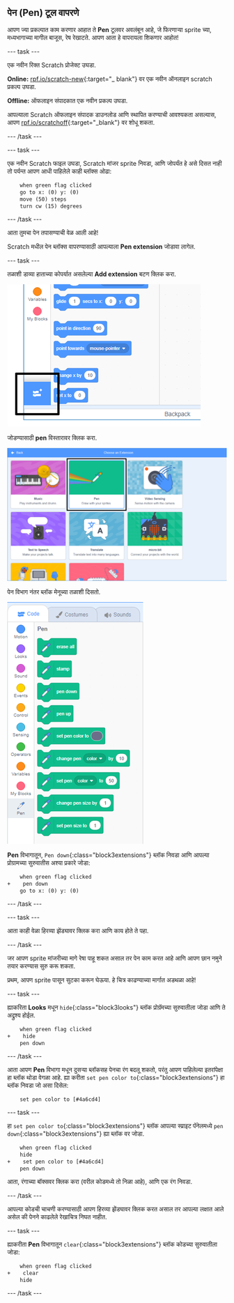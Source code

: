 ## पेन (Pen) टूल वापरणे

आपण ज्या प्रकल्पात काम करणार आहात ते **Pen** टूलवर अवलंबून आहे, जे फिरणाऱ्या sprite च्या, मध्यभागाच्या मागील बाजूस, रेष रेखाटते. आपण आता हे वापरायला शिकणार आहोत!

\--- task \---

एक नवीन रिक्त Scratch प्रोजेक्ट उघडा.

**Online:** [rpf.io/scratch-new](http://rpf.io/scratch-new){:target="_ blank"} वर एक नवीन ऑनलाइन scratch प्रकल्प उघडा.

**Offline:** ऑफलाइन संपादकात एक नवीन प्रकल्प उघडा.

आपल्याला Scratch ऑफलाइन संपादक डाउनलोड आणि स्थापित करण्याची आवश्यकता असल्यास, आपण [rpf.io/scratchoff](http://rpf.io/scratchoff){:target="_blank"} वर शोधू शकता.

\--- /task \---

\--- task \---

एक नवीन Scratch फाइल उघडा, Scratch मांजर sprite निवडा, आणि जोपर्यंत हे असे दिसत नाही तो पर्यन्त आपण आधी पाहिलेले काही ब्लॉक्स ओढा:

```blocks3
    when green flag clicked
    go to x: (0) y: (0)
    move (50) steps
    turn cw (15) degrees
```

\--- /task \---

आता तुमचा पेन तपासण्याची वेळ आली आहे!

Scratch मधील पेन ब्लॉक्स वापरण्यासाठी आपल्याला **Pen extension** जोडावा लागेल.

\--- task \---

तळाशी डाव्या हाताच्या कोपर्यात असलेल्या **Add extension** बटण क्लिक करा.

![add extension button highlighted](images/add-extension-annotated.png)

जोडण्यासाठी **pen** विस्तारावर क्लिक करा.

![pen extension highlighted](images/click-pen-annotated.png)

पेन विभाग नंतर ब्लॉक मेनूच्या तळाशी दिसतो.

![pen extension blocks](images/pen-extension-blocks.png)

**Pen** विभागातून, `Pen down`{:class="block3extensions"} ब्लॉक निवडा आणि आपल्या प्रोग्रामच्या सुरुवातीस अश्या प्रकारे जोडा:

```blocks3
    when green flag clicked
+    pen down
    go to x: (0) y: (0)
```

\--- /task \---

\--- task \---

आता काही वेळा हिरव्या झेंड्यावर क्लिक करा आणि काय होते ते पहा.

\--- /task \---

जर आपण sprite मांजरीच्या मागे रेषा पाहू शकत असाल तर पेन काम करत आहे आणि आपण छान नमुने तयार करण्यास सुरु करू शकता.

प्रथम, आपण sprite पासून सुटका करून घेऊया. हे चित्र काढण्याच्या मार्गात अडथळा आहे!

\--- task \---

ह्याकरिता **Looks** मधून `hide`{:class="block3looks"} ब्लॉक प्रोग्रॅमच्या सुरुवातीला जोडा आणि ते अद्रुश्य होईल.

```blocks3
    when green flag clicked
+    hide
    pen down
```

\--- /task \---

आता आपण **Pen** विभागा मधून दुसर्‍या ब्लॉकसह पेनचा रंग बदलू शकतो, परंतु आपण पाहिलेल्या इतरांपेक्षा हा ब्लॉक थोडा वेगळा आहे. ह्या करीता `set pen color to`{:class="block3extensions"} हा ब्लॉक निवडा जो असा दिसेल:

```blocks3
    set pen color to [#4a6cd4]
```

\--- task \---

हा `set pen color to`{:class="block3extensions"} ब्लॉक आपल्या स्प्राइट पॅनेलमध्ये `pen down`{:class="block3extensions"} ह्या ब्लॉक वर जोडा.

```blocks3
    when green flag clicked
    hide
+    set pen color to [#4a6cd4]
    pen down
```

आता, रंगाच्या बॉक्सवर क्लिक करा (वरील कोडमध्ये तो निळा आहे), आणि एक रंग निवडा.

\--- /task \---

आपल्या कोडची चाचणी करण्यासाठी आपण हिरव्या झेंड्यावर क्लिक करत असाल तर आपल्या लक्षात आले असेल की पेनने काढलेले रेखाचित्र निघत नाहीत.

\--- task \---

ह्याकरीता **Pen** विभागातून `clear`{:class="block3extensions"} ब्लॉक कोडच्या सुरुवातीला जोडा:

```blocks3
    when green flag clicked
+    clear
    hide
```

\--- /task \---